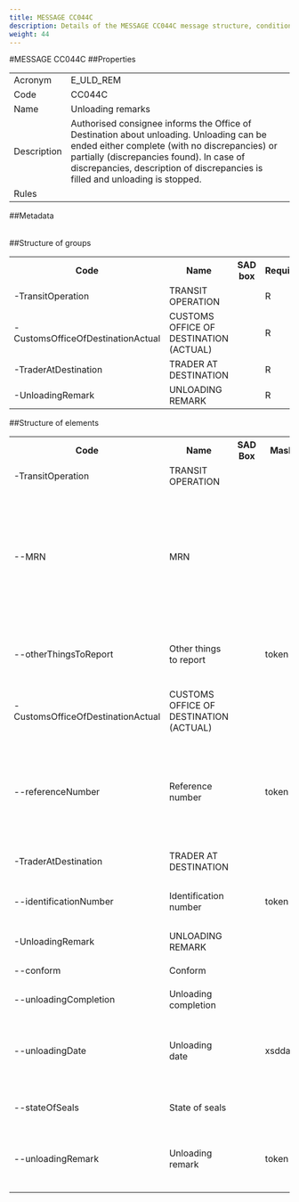 ```yaml
---
title: MESSAGE CC044C
description: Details of the MESSAGE CC044C message structure, conditions and rules
weight: 44
---
```

#MESSAGE CC044C
##Properties
<table class="table width-min-100">
 <tr>
  <td class="label">
   Acronym
  </td>
  <td>
   E_ULD_REM
  </td>
 </tr>
 <tr>
  <td class="label">
   Code
  </td>
  <td>
   CC044C
  </td>
 </tr>
 <tr>
  <td class="label">
   Name
  </td>
  <td>
   Unloading remarks
  </td>
 </tr>
 <tr>
  <td class="label">
   Description
  </td>
  <td>
   Authorised consignee informs the Office of Destination about unloading. Unloading can be ended either complete (with no discrepancies) or partially (discrepancies found). In case of discrepancies, description of discrepancies is filled and unloading is stopped.
  </td>
 </tr>
 <tr>
  <td class="label">
   Rules
  </td>
  <td>
  </td>
 </tr>
</table>
##Metadata
<table class="table width-min-100">
</table>
##Structure of groups
<table class="table">
 <tr>
  <th>
   Code
  </th>
  <th>
   Name
  </th>
  <th>
   SAD box
  </th>
  <th>
   Required
  </th>
  <th>
   Max. repeat
  </th>
  <th>
   Rules+Cond's
  </th>
 </tr>
 <tr>
  <td class="code indent-1">
   -TransitOperation
  </td>
  <td>
   TRANSIT OPERATION
  </td>
  <td>
  </td>
  <td>
   R
  </td>
  <td>
   1x
  </td>
  <td>
  </td>
 </tr>
 <tr>
  <td class="code indent-1">
   -CustomsOfficeOfDestinationActual
  </td>
  <td>
   CUSTOMS OFFICE OF DESTINATION (ACTUAL)
  </td>
  <td>
  </td>
  <td>
   R
  </td>
  <td>
   1x
  </td>
  <td>
   <a href="constraints.html#rule-g0042" target="MsgCons">
    G0042
   </a>
  </td>
 </tr>
 <tr>
  <td class="code indent-1">
   -TraderAtDestination
  </td>
  <td>
   TRADER AT DESTINATION
  </td>
  <td>
  </td>
  <td>
   R
  </td>
  <td>
   1x
  </td>
  <td>
   <a href="constraints.html#rule-g0042" target="MsgCons">
    G0042
   </a>
  </td>
 </tr>
 <tr>
  <td class="code indent-1">
   -UnloadingRemark
  </td>
  <td>
   UNLOADING REMARK
  </td>
  <td>
  </td>
  <td>
   R
  </td>
  <td>
   1x
  </td>
  <td>
   <a href="constraints.html#rule-rn008" target="MsgCons">
    RN008
   </a>
  </td>
 </tr>
</table>
##Structure of elements
<table class="table">
 <tr>
  <th>
   Code
  </th>
  <th>
   Name
  </th>
  <th>
   SAD Box
  </th>
  <th>
   Mask
  </th>
  <th>
   Required
  </th>
  <th>
   Metatype (basic type)
  </th>
  <th>
   DDNTA type
  </th>
  <th>
   Codelists
  </th>
  <th>
   Rules+Cond's
  </th>
  <th>
   Restrictions
  </th>
 </tr>
 <tr class="group indent-1">
  <td class="code">
   -TransitOperation
  </td>
  <td>
   TRANSIT OPERATION
  </td>
 </tr>
 <tr>
  <td class="ExpandableCell" colspan="10">
   <span id="id_1">
   </span>
   <script language="javascript">
    init('id_1');
   </script>
  </td>
 </tr>
 <tr class="indent-2">
  <td class="code">
   --MRN
  </td>
  <td>
   MRN
  </td>
  <td>
  </td>
  <td>
  </td>
  <td>
   R
  </td>
  <td>
   <a href="metatypes.html#CommonParts_MRNTypeWithFallback" target="MsgCons">
    MRNTypeWithFallback
   </a>
   (
   <a href="metatypes.html#System_String" target="MsgCons">
    String
   </a>
   )
  </td>
  <td>
  </td>
  <td>
  </td>
  <td>
   <a href="constraints.html#rule-g0002" target="MsgCons">
    G0002
   </a>
   ,
   <a href="constraints.html#rule-rn239" target="MsgCons">
    RN239
   </a>
  </td>
  <td>
   <table class="InnerTable">
    <tr>
     <td>
      Length span: 18
     </td>
    </tr>
    <tr>
     <td>
      Regular expression: [0-9]{2}[A-Z]{2}[A-Z0-9]{12}[J-M][0-9F]
     </td>
    </tr>
   </table>
  </td>
 </tr>
 <tr>
  <td class="ExpandableCell" colspan="10">
   <span id="id_2">
   </span>
   <script language="javascript">
    init('id_2');
   </script>
  </td>
 </tr>
 <tr class="indent-2">
  <td class="code">
   --otherThingsToReport
  </td>
  <td>
   Other things to report
  </td>
  <td>
  </td>
  <td>
   token
  </td>
  <td>
   O
  </td>
  <td>
   <a href="metatypes.html#UCC_Patterns_template_OtherThingsToReportContentType" target="MsgCons">
    OtherThingsToReportContentType
   </a>
   (
   <a href="metatypes.html#System_String" target="MsgCons">
    String
   </a>
   )
  </td>
  <td>
  </td>
  <td>
  </td>
  <td>
  </td>
  <td>
   <table class="InnerTable">
    <tr>
     <td>
      Length span: 1..512
     </td>
    </tr>
   </table>
  </td>
 </tr>
 <tr>
  <td class="ExpandableCell" colspan="10">
   <span id="id_3">
   </span>
   <script language="javascript">
    init('id_3');
   </script>
  </td>
 </tr>
 <tr class="group indent-1">
  <td class="code">
   -CustomsOfficeOfDestinationActual
  </td>
  <td>
   CUSTOMS OFFICE OF DESTINATION (ACTUAL)
  </td>
 </tr>
 <tr>
  <td class="ExpandableCell" colspan="10">
   <span id="id_4">
   </span>
   <script language="javascript">
    init('id_4');
   </script>
  </td>
 </tr>
 <tr class="indent-2">
  <td class="code">
   --referenceNumber
  </td>
  <td>
   Reference number
  </td>
  <td>
  </td>
  <td>
   token
  </td>
  <td>
   R
  </td>
  <td>
   <a href="metatypes.html#UCC_Patterns_template_ReferenceNumberContentType01" target="MsgCons">
    ReferenceNumberContentType01
   </a>
   (
   <a href="metatypes.html#System_String" target="MsgCons">
    String
   </a>
   )
  </td>
  <td>
  </td>
  <td>
   <a href="codelists.html#CSRD2_Codelists_NCTS_CustomsOfficeDestination" target="MsgCons">
    CustomsOfficeDestination ()
   </a>
  </td>
  <td>
  </td>
  <td>
   <table class="InnerTable">
    <tr>
     <td>
      Length span: 8
     </td>
    </tr>
    <tr>
     <td>
      Regular expression: [A-Z]{2}[A-Z0-9]{6}
     </td>
    </tr>
   </table>
  </td>
 </tr>
 <tr>
  <td class="ExpandableCell" colspan="10">
   <span id="id_5">
   </span>
   <script language="javascript">
    init('id_5');
   </script>
  </td>
 </tr>
 <tr class="group indent-1">
  <td class="code">
   -TraderAtDestination
  </td>
  <td>
   TRADER AT DESTINATION
  </td>
 </tr>
 <tr>
  <td class="ExpandableCell" colspan="10">
   <span id="id_6">
   </span>
   <script language="javascript">
    init('id_6');
   </script>
  </td>
 </tr>
 <tr class="indent-2">
  <td class="code">
   --identificationNumber
  </td>
  <td>
   Identification number
  </td>
  <td>
  </td>
  <td>
   token
  </td>
  <td>
   R
  </td>
  <td>
   <a href="metatypes.html#UCC_Patterns_template_IdentificationNumberContentType01" target="MsgCons">
    IdentificationNumberContentType01
   </a>
   (
   <a href="metatypes.html#System_String" target="MsgCons">
    String
   </a>
   )
  </td>
  <td>
  </td>
  <td>
  </td>
  <td>
   <a href="constraints.html#rule-g0002" target="MsgCons">
    G0002
   </a>
   ,
   <a href="constraints.html#NCTS_XSD_Import_R0850" target="MsgCons">
    R0850
   </a>
  </td>
  <td>
   <table class="InnerTable">
    <tr>
     <td>
      Length span: 1..17
     </td>
    </tr>
   </table>
  </td>
 </tr>
 <tr>
  <td class="ExpandableCell" colspan="10">
   <span id="id_7">
   </span>
   <script language="javascript">
    init('id_7');
   </script>
  </td>
 </tr>
 <tr class="group indent-1">
  <td class="code">
   -UnloadingRemark
  </td>
  <td>
   UNLOADING REMARK
  </td>
 </tr>
 <tr>
  <td class="ExpandableCell" colspan="10">
   <span id="id_8">
   </span>
   <script language="javascript">
    init('id_8');
   </script>
  </td>
 </tr>
 <tr class="indent-2">
  <td class="code">
   --conform
  </td>
  <td>
   Conform
  </td>
  <td>
  </td>
  <td>
  </td>
  <td>
   R
  </td>
  <td>
   <a href="metatypes.html#UCC_Patterns_template_Flag" target="MsgCons">
    Flag
   </a>
   (
   <a href="metatypes.html#System_Boolean" target="MsgCons">
    Boolean
   </a>
   )
  </td>
  <td>
  </td>
  <td>
   <a href="enums.html#System_XsdBoolean_Enumeration" target="MsgCons">
    XsdBoolean_Enumeration
   </a>
  </td>
  <td>
   <a href="constraints.html#rule-g0205" target="MsgCons">
    G0205
   </a>
  </td>
  <td>
   <table class="InnerTable">
    <tr>
     <td>
     </td>
    </tr>
   </table>
  </td>
 </tr>
 <tr>
  <td class="ExpandableCell" colspan="10">
   <span id="id_9">
   </span>
   <script language="javascript">
    init('id_9');
   </script>
  </td>
 </tr>
 <tr class="indent-2">
  <td class="code">
   --unloadingCompletion
  </td>
  <td>
   Unloading completion
  </td>
  <td>
  </td>
  <td>
  </td>
  <td>
   R
  </td>
  <td>
   <a href="metatypes.html#UCC_Patterns_template_Flag" target="MsgCons">
    Flag
   </a>
   (
   <a href="metatypes.html#System_Boolean" target="MsgCons">
    Boolean
   </a>
   )
  </td>
  <td>
  </td>
  <td>
   <a href="enums.html#System_XsdBoolean_Enumeration" target="MsgCons">
    XsdBoolean_Enumeration
   </a>
  </td>
  <td>
   <a href="constraints.html#rule-g0186" target="MsgCons">
    G0186
   </a>
  </td>
  <td>
   <table class="InnerTable">
    <tr>
     <td>
     </td>
    </tr>
   </table>
  </td>
 </tr>
 <tr>
  <td class="ExpandableCell" colspan="10">
   <span id="id_10">
   </span>
   <script language="javascript">
    init('id_10');
   </script>
  </td>
 </tr>
 <tr class="indent-2">
  <td class="code">
   --unloadingDate
  </td>
  <td>
   Unloading date
  </td>
  <td>
  </td>
  <td>
   xsddate
  </td>
  <td>
   R
  </td>
  <td>
   <a href="metatypes.html#UCC_NCTSProject_templates_UnloadingDateContentType" target="MsgCons">
    UnloadingDateContentType
   </a>
   (
   <a href="metatypes.html#System_Date" target="MsgCons">
    Date
   </a>
   )
  </td>
  <td>
  </td>
  <td>
  </td>
  <td>
   <a href="constraints.html#rule-g0002" target="MsgCons">
    G0002
   </a>
  </td>
  <td>
   <table class="InnerTable">
    <tr>
     <td>
      Date span: 1800-01-01..9998-12-31
     </td>
    </tr>
   </table>
  </td>
 </tr>
 <tr>
  <td class="ExpandableCell" colspan="10">
   <span id="id_11">
   </span>
   <script language="javascript">
    init('id_11');
   </script>
  </td>
 </tr>
 <tr class="indent-2">
  <td class="code">
   --stateOfSeals
  </td>
  <td>
   State of seals
  </td>
  <td>
  </td>
  <td>
  </td>
  <td>
   C
  </td>
  <td>
   <a href="metatypes.html#UCC_Patterns_template_Flag" target="MsgCons">
    Flag
   </a>
   (
   <a href="metatypes.html#System_Boolean" target="MsgCons">
    Boolean
   </a>
   )
  </td>
  <td>
  </td>
  <td>
   <a href="enums.html#System_XsdBoolean_Enumeration" target="MsgCons">
    XsdBoolean_Enumeration
   </a>
  </td>
  <td>
   <a href="constraints.html#NCTS_XSD_Import_C0440" target="MsgCons">
    C0440
   </a>
   ,
   <a href="constraints.html#rule-g0017" target="MsgCons">
    G0017
   </a>
   ,
   <a href="constraints.html#rule-g0200" target="MsgCons">
    G0200
   </a>
  </td>
  <td>
   <table class="InnerTable">
    <tr>
     <td>
     </td>
    </tr>
   </table>
  </td>
 </tr>
 <tr>
  <td class="ExpandableCell" colspan="10">
   <span id="id_12">
   </span>
   <script language="javascript">
    init('id_12');
   </script>
  </td>
 </tr>
 <tr class="indent-2">
  <td class="code">
   --unloadingRemark
  </td>
  <td>
   Unloading remark
  </td>
  <td>
  </td>
  <td>
   token
  </td>
  <td>
   C
  </td>
  <td>
   <a href="metatypes.html#UCC_NCTSProject_templates_UnloadingRemarkContentType" target="MsgCons">
    UnloadingRemarkContentType
   </a>
   (
   <a href="metatypes.html#System_String" target="MsgCons">
    String
   </a>
   )
  </td>
  <td>
  </td>
  <td>
  </td>
  <td>
   <a href="constraints.html#rule-cn008" target="MsgCons">
    CN008
   </a>
  </td>
  <td>
   <table class="InnerTable">
    <tr>
     <td>
      Length span: 1..512
     </td>
    </tr>
   </table>
  </td>
 </tr>
 <tr>
  <td class="ExpandableCell" colspan="10">
   <span id="id_13">
   </span>
   <script language="javascript">
    init('id_13');
   </script>
  </td>
 </tr>
</table>
